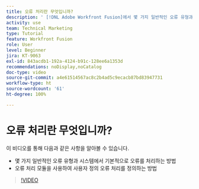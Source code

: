 ```yaml
---
title: 오류 처리란 무엇입니까?
description: ' [!DNL Adobe Workfront Fusion]에서 몇 가지 일반적인 오류 유형과 시스템에서 기본적으로 오류를 처리하는 방법 및 사용자 정의 오류 처리를 적용하는 방법을 알아봅니다.'
activity: use
team: Technical Marketing
type: Tutorial
feature: Workfront Fusion
role: User
level: Beginner
jira: KT-9063
exl-id: 843acdb1-192a-4124-b91c-128ee6a1353d
recommendations: noDisplay,noCatalog
doc-type: video
source-git-commit: a4e61514567ac8c2b4ad5c9ecacb87bd83947731
workflow-type: ht
source-wordcount: '61'
ht-degree: 100%

---
```


# 오류 처리란 무엇입니까?

이 비디오를 통해 다음과 같은 사항을 알아볼 수 있습니다.

* 몇 가지 일반적인 오류 유형과 시스템에서 기본적으로 오류를 처리하는 방법
* 오류 처리 모듈을 사용하여 사용자 정의 오류 처리를 정의하는 방법

>[!VIDEO](https://video.tv.adobe.com/v/335304/?quality=12&learn=on)
